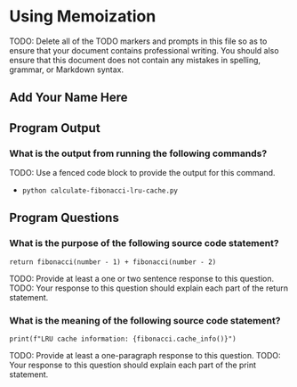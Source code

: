 # Using Memoization

TODO: Delete all of the TODO markers and prompts in this file so as to
ensure that your document contains professional writing. You should also ensure
that this document does not contain any mistakes in spelling, grammar, or
Markdown syntax.

## Add Your Name Here

## Program Output

### What is the output from running the following commands?

TODO: Use a fenced code block to provide the output for this command.

- `python calculate-fibonacci-lru-cache.py`

## Program Questions

### What is the purpose of the following source code statement?

```
return fibonacci(number - 1) + fibonacci(number - 2)
```

TODO: Provide at least a one or two sentence response to this question.
TODO: Your response to this question should explain each part of the return statement.

### What is the meaning of the following source code statement?

```
print(f"LRU cache information: {fibonacci.cache_info()}")
```

TODO: Provide at least a one-paragraph response to this question.
TODO: Your response to this question should explain each part of the print statement.
